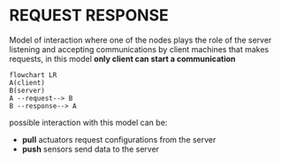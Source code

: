 # REQUEST RESPONSE

Model of interaction where one of the nodes plays the role of the server listening and accepting communications by client machines that makes requests, in this model **only client can start a communication** 

```mermaid
flowchart LR
A(client)
B(server)
A --request--> B
B --response--> A
```

possible interaction with this model can be:

- **pull** actuators request configurations from the server
- **push** sensors send data to the server